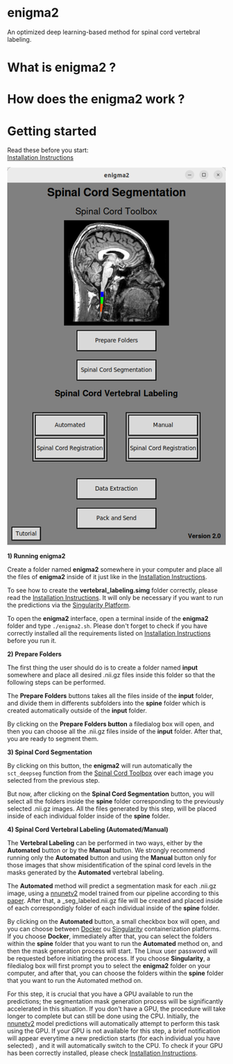 # enigma2
An optimized deep learning-based method for spinal cord vertebral labeling.

# What is enigma2 ?

# How does the enigma2 work ?

# Getting started

Read these before you start:  
[Installation Instructions](/Installation%20Instructions.md)

!["enigma2 interface"](interface.png)

**1) Running enigma2** 

Create a folder named **enigma2** somewhere in your computer and place all the files of **enigma2** inside of it just like in the [Installation Instructions](/Installation%20Instructions.md).     

To see how to create the **vertebral_labeling.simg** folder correctly, please read the [Installation Instructions](/Installation%20Instructions.md). It will only be necessary if you want to run the predictions via the [Singularity Platform](https://singularity-userdoc.readthedocs.io/en/latest/).

To open the **enigma2** interface, open a terminal inside of the **enigma2** folder and type `./enigma2.sh`. Please don't forget to check if you have correctly installed all the requirements listed on [Installation Instructions](/Installation%20Instructions.md) before you run it.

**2) Prepare Folders** 

The first thing the user should do is to create a folder named **input** somewhere and place all desired .nii.gz files inside this folder so that the following steps can be performed. 

The **Prepare Folders** buttons takes all the files inside of the **input** folder, and divide them in differents subfolders into the **spine** folder which is created automatically outside of the **input** folder.  

By clicking on the **Prepare Folders button** a filedialog box will open, and then you can choose all the .nii.gz files inside of the **input** folder. After that, you are ready to segment them.  

**3) Spinal Cord Segmentation**  

By clicking on this button, the **enigma2** will run automatically the `sct_deepseg` function from the [Spinal Cord Toolbox](https://spinalcordtoolbox.com/user_section/command-line.html) over each image you selected from the previous step.  

But now, after clicking on the **Spinal Cord Segmentation** button, you will select all the folders inside the **spine** folder corresponding to the previously selected .nii.gz images. All the files generated by this step, will be placed inside of each individual folder inside of the **spine** folder.    

**4) Spinal Cord Vertebral Labeling (Automated/Manual)**  

The **Vertebral Labeling** can be performed in two ways, either by the **Automated** button or by the **Manual** button. We strongly recommend running only the **Automated** button and using the **Manual** button only for those images that show misidentification of the spinal cord levels in the masks generated by the **Automated** vertebral labeling.  

The **Automated** method will predict a segmentation mask for each .nii.gz image, using a [nnunetv2](https://github.com/MIC-DKFZ/nnUNet) model trained from our pipeline according to this [paper](). After that, a _seg_labeled.nii.gz file will be created and placed inside of each correspondigly folder of each individual inside of the **spine** folder.  

By clicking on the **Automated** button, a small checkbox box will open, and you can choose between [Docker](https://www.docker.com/) ou [Singularity](https://singularity-userdoc.readthedocs.io/en/latest/) containerization platforms. If you choose **Docker**, immediately after that, you can select the folders within the **spine** folder that you want to run the **Automated** method on, and then the mask generation process will start. The Linux user password will be requested before initiating the process. If you choose **Singularity**, a filedialog box will first prompt you to select the **enigma2** folder on your computer, and after that, you can choose the folders within the **spine** folder that you want to run the Automated method on.  

For this step, it is crucial that you have a GPU available to run the predictions; the segmentation mask generation process will be significantly accelerated in this situation. If you don't have a GPU, the procedure will take longer to complete but can still be done using the CPU. Initially, the [nnunetv2](https://github.com/MIC-DKFZ/nnUNet) model predictions will automatically attempt to perform this task using the GPU. If your GPU is not available for this step, a brief notification will appear everytime a new prediction starts (for each individual you have selected) , and it will automatically switch to the CPU. To check if your GPU has been correctly installed, please check [Installation Instructions](/Installation%20Instructions.md).  


 


